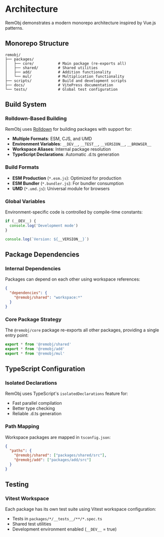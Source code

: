 # Architecture

RemObj demonstrates a modern monorepo architecture inspired by Vue.js patterns.

## Monorepo Structure

```
remobj/
├── packages/
│   ├── core/           # Main package (re-exports all)
│   ├── shared/         # Shared utilities
│   ├── add/            # Addition functionality
│   └── mul/            # Multiplication functionality
├── scripts/            # Build and development scripts
├── docs/               # VitePress documentation
└── tests/              # Global test configuration
```

## Build System

### Rolldown-Based Building

RemObj uses [Rolldown](https://rolldown.rs/) for building packages with support for:

- **Multiple Formats**: ESM, CJS, and UMD
- **Environment Variables**: `__DEV__`, `__TEST__`, `__VERSION__`, `__BROWSER__`
- **Workspace Aliases**: Internal package resolution
- **TypeScript Declarations**: Automatic .d.ts generation

### Build Formats

- **ESM Production** (`*.esm.js`): Optimized for production
- **ESM Bundler** (`*.bundler.js`): For bundler consumption  
- **UMD** (`*.umd.js`): Universal module for browsers

### Global Variables

Environment-specific code is controlled by compile-time constants:

```typescript
if (__DEV__) {
  console.log('Development mode')
}

console.log(`Version: ${__VERSION__}`)
```

## Package Dependencies

### Internal Dependencies

Packages can depend on each other using workspace references:

```json
{
  "dependencies": {
    "@remobj/shared": "workspace:*"
  }
}
```

### Core Package Strategy  

The `@remobj/core` package re-exports all other packages, providing a single entry point:

```typescript
export * from '@remobj/shared'
export * from '@remobj/add'  
export * from '@remobj/mul'
```

## TypeScript Configuration

### Isolated Declarations

RemObj uses TypeScript's `isolatedDeclarations` feature for:

- Fast parallel compilation
- Better type checking
- Reliable .d.ts generation

### Path Mapping

Workspace packages are mapped in `tsconfig.json`:

```json
{
  "paths": {
    "@remobj/shared": ["packages/shared/src"],
    "@remobj/add": ["packages/add/src"]
  }
}
```

## Testing

### Vitest Workspace

Each package has its own test suite using Vitest workspace configuration:

- Tests in `packages/*/__tests__/**/*.spec.ts`
- Shared test utilities
- Development environment enabled (`__DEV__` = true)